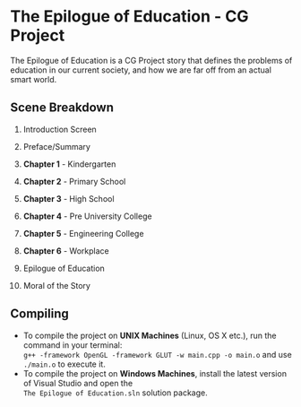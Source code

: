 # The Epilogue of Education - CG Project

The Epilogue of Education is a CG Project story that defines the problems of education in our current society, and how we are far off from an actual smart world.

## Scene Breakdown
1. Introduction Screen
2. Preface/Summary

3. **Chapter 1** - Kindergarten
4. **Chapter 2** - Primary School
5. **Chapter 3** - High School
6. **Chapter 4** - Pre University College
7. **Chapter 5** - Engineering College
8. **Chapter 6** - Workplace

9. Epilogue of Education
10. Moral of the Story

## Compiling
* To compile the project on **UNIX Machines** (Linux, OS X etc.), run the command in your terminal:  
`g++ -framework OpenGL -framework GLUT -w main.cpp -o main.o` and use `./main.o` to execute it.
* To compile the project on **Windows Machines**, install the latest version of Visual Studio and open the  
`The Epilogue of Education.sln` solution package.

